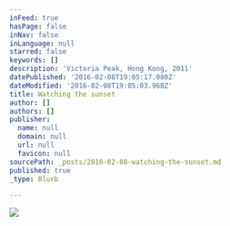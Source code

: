 ```yaml
---
inFeed: true
hasPage: false
inNav: false
inLanguage: null
starred: false
keywords: []
description: 'Victoria Peak, Hong Kong, 2011'
datePublished: '2016-02-08T19:05:17.080Z'
dateModified: '2016-02-08T19:05:03.968Z'
title: Watching the sunset
author: []
authors: []
publisher:
  name: null
  domain: null
  url: null
  favicon: null
sourcePath: _posts/2016-02-08-watching-the-sunset.md
published: true
_type: Blurb

---
```

![](https://the-grid-user-content.s3-us-west-2.amazonaws.com/ab98c98b-a009-4910-85ed-4f1f236574b1.jpg)
